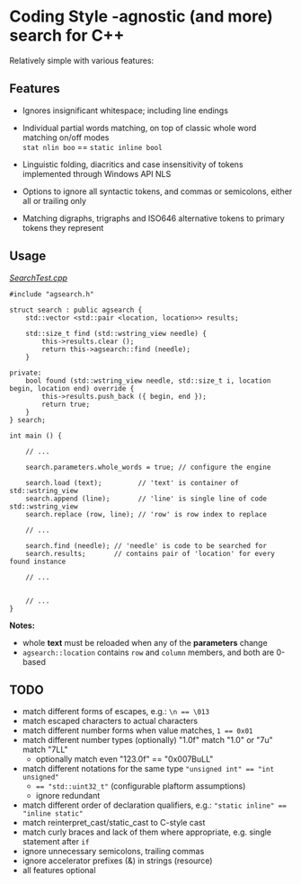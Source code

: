 # Coding Style -agnostic (and more) search for C++

Relatively simple 
with various features:

## Features

* Ignores insignificant whitespace; including line endings
* Individual partial words matching, on top of classic whole word matching on/off modes  
  `stat nlin boo` == `static inline bool`
* Linguistic folding, diacritics and case insensitivity of tokens implemented through Windows API NLS


* Options to ignore all syntactic tokens, and commas or semicolons, either all or trailing only
* Matching digraphs, trigraphs and ISO646 alternative tokens to primary tokens they represent

## Usage
*[SearchTest.cpp](https://github.com/tringi/code-style-agnostic-search/blob/main/test/SearchTest.cpp)*

    #include "agsearch.h"
    
    struct search : public agsearch {
        std::vector <std::pair <location, location>> results;
    
        std::size_t find (std::wstring_view needle) {
            this->results.clear ();
            return this->agsearch::find (needle);
        }
    
    private:
        bool found (std::wstring_view needle, std::size_t i, location begin, location end) override {
            this->results.push_back ({ begin, end });
            return true;
        }
    } search;
    
    int main () {
    
        // ...
    
        search.parameters.whole_words = true; // configure the engine
    
        search.load (text);         // 'text' is container of std::wstring_view
        search.append (line);       // 'line' is single line of code std::wstring_view
        search.replace (row, line); // 'row' is row index to replace
    
        // ...
    
        search.find (needle); // 'needle' is code to be searched for
        search.results;       // contains pair of 'location' for every found instance
    
        // ...
    
    
        // ...
    }

**Notes:**

* whole **text** must be reloaded when any of the **parameters** change
* `agsearch::location` contains `row` and `column` members, and both are 0-based

## TODO

* match different forms of escapes, e.g.: `\n == \013`
* match escaped characters to actual characters
* match different number forms when value matches, `1 == 0x01`
* match different number types (optionally) "1.0f" match "1.0" or "7u" match "7LL"
   * optionally match even "123.0f" == "0x007BuLL"
* match different notations for the same type `"unsigned int" == "int unsigned"`
   * `== "std::uint32_t"` (configurable plaftorm assumptions)
   * ignore redundant
* match different order of declaration qualifiers, e.g.: `"static inline" == "inline static"`
* match reinterpret_cast/static_cast to C-style cast
* match curly braces and lack of them where appropriate, e.g. single statement after `if`
* ignore unnecessary semicolons, trailing commas
* ignore accelerator prefixes (&) in strings (resource)
* all features optional
